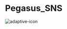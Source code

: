 # Pegasus_SNS
![adaptive-icon](https://github.com/user-attachments/assets/a00ed20a-7104-482e-abca-a1d3ae122fb0)
